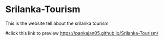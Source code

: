 # Srilanka-Tourism
This is the website tell about the srilanka tourism

#click this link to preview 
https://pankajan05.github.io/Srilanka-Tourism/
